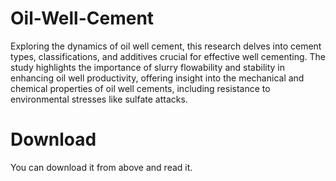 # Oil-Well-Cement


Exploring the dynamics of oil well cement, this research delves into cement types, classifications, and additives crucial for effective well cementing. The study highlights the importance of slurry flowability and stability in enhancing oil well productivity, offering insight into the mechanical and chemical properties of oil well cements, including resistance to environmental stresses like sulfate attacks.

# Download
You can download it from above and read it.
